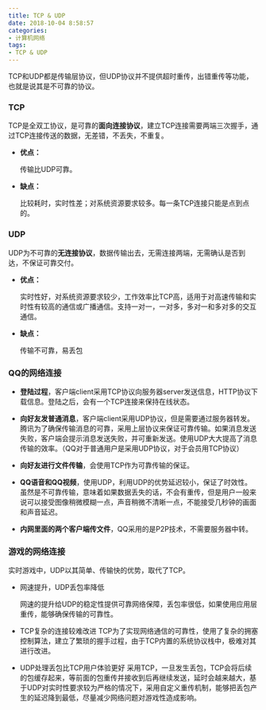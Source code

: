 ```yaml
---
title: TCP & UDP
date: 2018-10-04 8:58:57
categories: 
- 计算机网络
tags:
- TCP & UDP
---
```


TCP和UDP都是传输层协议，但UDP协议并不提供超时重传，出错重传等功能，也就是说其是不可靠的协议。

### TCP

TCP是全双工协议，是可靠的**面向连接协议**，建立TCP连接需要两端三次握手，通过TCP连接传送的数据，无差错，不丢失，不重复。

* **优点：**
  
  传输比UDP可靠。
	
* **缺点：**
  
  比较耗时，实时性差；对系统资源要求较多。每一条TCP连接只能是点到点的。

### UDP

UDP为不可靠的**无连接协议**，数据传输出去，无需连接两端，无需确认是否到达，不保证可靠交付。

* **优点：**

  实时性好，对系统资源要求较少，工作效率比TCP高，适用于对高速传输和实时性有较高的通信或广播通信。支持一对一，一对多，多对一和多对多的交互通信。
  
* **缺点：**

  传输不可靠，易丢包
  

### QQ的网络连接

* **登陆过程**，客户端client采用TCP协议向服务器server发送信息，HTTP协议下载信息。登陆之后，会有一个TCP连接来保持在线状态。

* **向好友发普通消息**，客户端client采用UDP协议，但是需要通过服务器转发。腾讯为了确保传输消息的可靠，采用上层协议来保证可靠传输。如果消息发送失败，客户端会提示消息发送失败，并可重新发送。使用UDP大大提高了消息传输的效率。（QQ对于普通用户是采用UDP协议，对于会员用TCP协议）

* **向好友进行文件传输**，会使用TCP作为可靠传输的保证。

* **QQ语音和QQ视频**，使用UDP，利用UDP的优势延迟较小，保证了时效性。虽然是不可靠传输，意味着如果数据丢失的话，不会有重传，但是用户一般来说可以接受图像稍微模糊一点，声音稍微不清晰一点，不能接受几秒钟的画面和声音延迟。

* **内网里面的两个客户端传文件**，QQ采用的是P2P技术，不需要服务器中转。


### 游戏的网络连接

实时游戏中，UDP以其简单、传输快的优势，取代了TCP。

* 网速提升，UDP丢包率降低

	网速的提升给UDP的稳定性提供可靠网络保障，丢包率很低，如果使用应用层重传，能够确保传输的可靠性。

* TCP复杂的连接较难改进
	TCP为了实现网络通信的可靠性，使用了复杂的拥塞控制算法，建立了繁琐的握手过程，由于TCP内置的系统协议栈中，极难对其进行改进。

* UDP处理丢包比TCP用户体验更好
	采用TCP，一旦发生丢包，TCP会将后续的包缓存起来，等前面的包重传并接收到后再继续发送，延时会越来越大，基于UDP对实时性要求较为严格的情况下，采用自定义重传机制，能够把丢包产生的延迟降到最低，尽量减少网络问题对游戏性造成影响。



